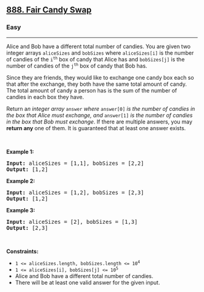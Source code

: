 <h2><a href="https://leetcode.com/problems/fair-candy-swap/">888. Fair Candy Swap</a></h2><h3>Easy</h3><hr><div><p>Alice and Bob have a different total number of candies. You are given two integer arrays <code style="">aliceSizes</code> and <code style="">bobSizes</code> where <code style="">aliceSizes[i]</code> is the number of candies of the <code style="">i<sup>th</sup></code> box of candy that Alice has and <code style="">bobSizes[j]</code> is the number of candies of the <code style="">j<sup>th</sup></code> box of candy that Bob has.</p>

<p>Since they are friends, they would like to exchange one candy box each so that after the exchange, they both have the same total amount of candy. The total amount of candy a person has is the sum of the number of candies in each box they have.</p>

<p>Return a<em>n integer array </em><code style="">answer</code><em> where </em><code style="">answer[0]</code><em> is the number of candies in the box that Alice must exchange, and </em><code style="">answer[1]</code><em> is the number of candies in the box that Bob must exchange</em>. If there are multiple answers, you may <strong>return any</strong> one of them. It is guaranteed that at least one answer exists.</p>

<p>&nbsp;</p>
<p><strong>Example 1:</strong></p>

<pre style=""><strong>Input:</strong> aliceSizes = [1,1], bobSizes = [2,2]
<strong>Output:</strong> [1,2]
</pre>

<p><strong>Example 2:</strong></p>

<pre style=""><strong>Input:</strong> aliceSizes = [1,2], bobSizes = [2,3]
<strong>Output:</strong> [1,2]
</pre>

<p><strong>Example 3:</strong></p>

<pre style=""><strong>Input:</strong> aliceSizes = [2], bobSizes = [1,3]
<strong>Output:</strong> [2,3]
</pre>

<p>&nbsp;</p>
<p><strong>Constraints:</strong></p>

<ul>
	<li><code style="">1 &lt;= aliceSizes.length, bobSizes.length &lt;= 10<sup>4</sup></code></li>
	<li><code style="">1 &lt;= aliceSizes[i], bobSizes[j] &lt;= 10<sup>5</sup></code></li>
	<li>Alice and Bob have a different total number of candies.</li>
	<li>There will be at least one valid answer for the given input.</li>
</ul>
</div>